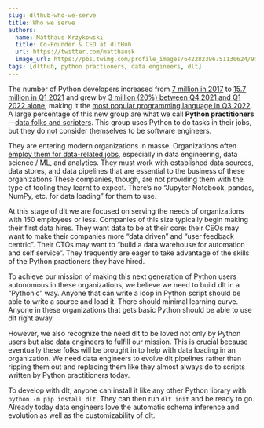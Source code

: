 ```yaml
---
slug: dlthub-who-we-serve
title: Who we serve
authors:
  name: Matthaus Krzykowski
  title: Co-Founder & CEO at dltHub
  url: https://twitter.com/matthausk
  image_url: https://pbs.twimg.com/profile_images/642282396751130624/9ixo0Opj_400x400.jpg
tags: [dlthub, python practioners, data engineers, dlt]
---
```


The number of Python developers increased from [7 million in 2017](https://adtmag.com/articles/2018/09/24/developer-economics-survey.aspx) to [15.7 million in Q1 2021](https://slashdata-website-cms.s3.amazonaws.com/sample_reports/VZtJWxZw5Q9NDSAQ.pdf) and grew by [3 million (20%) between Q4 2021 and Q1 2022 alone](https://www.tiobe.com/tiobe-index/), making it the [most popular programming language in Q3 2022](https://spectrum.ieee.org/top-programming-languages-2022). A large percentage of this new group are what we call **Python practitioners**—[data folks and scripters](https://lp.jetbrains.com/python-developers-survey-2021/#PurposesUsingPython). This group uses Python to do tasks in their jobs, but they do not consider themselves to be software engineers.

They are entering modern organizations in masse. Organizations often [employ them for data-related jobs](https://spectrum.ieee.org/top-programming-languages-2022), especially in data engineering, data science / ML, and analytics. They must work with established data sources, data stores, and data pipelines that are essential to the business of these organizations These companies, though, are not providing them with the type of tooling they learnt to expect. There’s no “Jupyter Notebook, pandas, NumPy, etc. for data loading” for them to use.

At this stage of dlt we are focused on serving the needs of organizations with 150 employees or less. Companies of this size typically begin making their first data hires. They want data to be at their core: their CEOs may want to make their companies more “data driven” and “user feedback centric”. Their CTOs may want to “build a data warehouse for automation and self service”. They frequently are eager to take advantage of the skills of the Python practioners they have hired.

To achieve our mission of making this next generation of Python users autonomous in these organizations, we believe we need to build dlt in a “Pythonic” way. Anyone that can write a loop in Python script should be able to write a source and load it. There should minimal learning curve. Anyone in these organizations that gets basic Python should be able to use dlt right away.

However, we also recognize the need dlt to be loved not only by Python users but also data engineers to fulfill our mission. This is crucial because eventually these folks will be brought in to help with data loading in an organization. We need data engineers to evolve dlt pipelines rather than ripping them out and replacing them like they almost always do to scripts written by Python practitioners today.

To develop with dlt, anyone can install it like any other Python library with `python -m pip install dlt`. They can then run `dlt init` and be ready to go. Already today data engineers love the automatic schema inference and evolution as well as the customizability of dlt.
